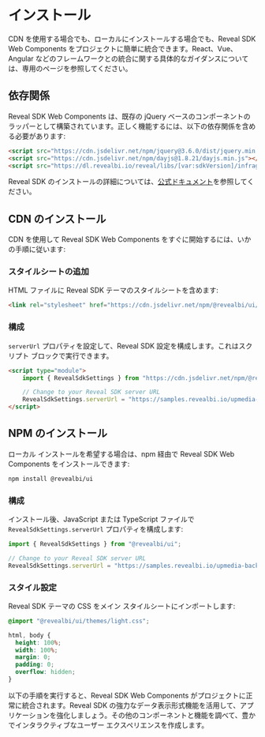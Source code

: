 # インストール

CDN を使用する場合でも、ローカルにインストールする場合でも、Reveal SDK Web Components をプロジェクトに簡単に統合できます。React、Vue、Angular などのフレームワークとの統合に関する具体的なガイダンスについては、専用のページを参照してください。

## 依存関係

Reveal SDK Web Components は、既存の jQuery ベースのコンポーネントのラッパーとして構築されています。正しく機能するには、以下の依存関係を含める必要があります:

```html
<script src="https://cdn.jsdelivr.net/npm/jquery@3.6.0/dist/jquery.min.js"></script>
<script src="https://cdn.jsdelivr.net/npm/dayjs@1.8.21/dayjs.min.js"></script>
<script src="https://dl.revealbi.io/reveal/libs/[var:sdkVersion]/infragistics.reveal.js"></script>
```

Reveal SDK のインストールの詳細については、[公式ドキュメント](../web/install-client-sdk.md)を参照してください。

## CDN のインストール

CDN を使用して Reveal SDK Web Components をすぐに開始するには、いかの手順に従います:

### スタイルシートの追加

HTML ファイルに Reveal SDK テーマのスタイルシートを含めます:

```html
<link rel="stylesheet" href="https://cdn.jsdelivr.net/npm/@revealbi/ui/themes/light.css">
```

### 構成

`serverUrl` プロパティを設定して、Reveal SDK 設定を構成します。これはスクリプト ブロックで実行できます。

```html
<script type="module">
    import { RevealSdkSettings } from "https://cdn.jsdelivr.net/npm/@revealbi/ui";

    // Change to your Reveal SDK server URL
    RevealSdkSettings.serverUrl = "https://samples.revealbi.io/upmedia-backend/reveal-api/";
</script>
```

## NPM のインストール

ローカル インストールを希望する場合は、npm 経由で Reveal SDK Web Components をインストールできます:

```bash npm2yarn
npm install @revealbi/ui
```

### 構成

インストール後、JavaScript または TypeScript ファイルで `RevealSdkSettings.serverUrl` プロパティを構成します:

```ts
import { RevealSdkSettings } from "@revealbi/ui";

// Change to your Reveal SDK server URL
RevealSdkSettings.serverUrl = "https://samples.revealbi.io/upmedia-backend/reveal-api/";
```

### スタイル設定

Reveal SDK テーマの CSS をメイン スタイルシートにインポートします:

```css
@import "@revealbi/ui/themes/light.css";

html, body {
  height: 100%;
  width: 100%;
  margin: 0;
  padding: 0;
  overflow: hidden;
}
```

以下の手順を実行すると、Reveal SDK Web Components がプロジェクトに正常に統合されます。Reveal SDK の強力なデータ表示形式機能を活用して、アプリケーションを強化しましょう。その他のコンポーネントと機能を調べて、豊かでインタラクティブなユーザー エクスペリエンスを作成します。